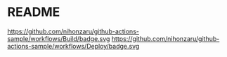 # README

https://github.com/nihonzaru/github-actions-sample/workflows/Build/badge.svg
https://github.com/nihonzaru/github-actions-sample/workflows/Deploy/badge.svg
